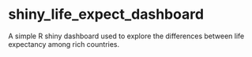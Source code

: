 # shiny_life_expect_dashboard
A simple R shiny dashboard used to explore the differences between life expectancy among rich countries.
